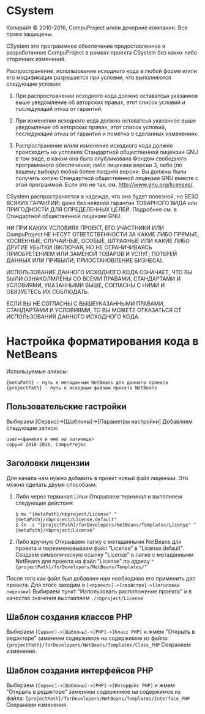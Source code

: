 # CSystem
Копирайт © 2010-2016, CompuProject и/или дочерние компании.
Все права защищены.

CSystem это программное обеспечение предоставленное и разработанное 
CompuProject в рамках проекта CSystem без каких либо сторонних изменений.

Распространение, использование исходного кода в любой форме и/или его 
модификация разрешается при условии, что выполняются следующие условия:

1. При распространении исходного кода должно оставатсья указанное выше 
   уведомление об авторских правах, этот список условий и последующий 
   отказ от гарантий.

2. При изменении исходного кода должно оставатсья указанное выше 
   уведомление об авторских правах, этот список условий, последующий 
   отказ от гарантий и пометка о сделанных изменениях.

3. Распространение и/или изменение исходного кода должно происходить
   на условиях Стандартной общественной лицензии GNU в том виде, в каком 
   она была опубликована Фондом свободного программного обеспечения;
   либо лицензии версии 3, либо (по вашему выбору) любой более поздней
   версии. Вы должны были получить копию Стандартной общественной 
   лицензии GNU вместе с этой программой. Если это не так, см. 
   <http://www.gnu.org/licenses/>.

CSystem распространяется в надежде, что она будет полезной,
но БЕЗО ВСЯКИХ ГАРАНТИЙ; даже без неявной гарантии ТОВАРНОГО ВИДА
или ПРИГОДНОСТИ ДЛЯ ОПРЕДЕЛЕННЫХ ЦЕЛЕЙ. Подробнее см. в Стандартной
общественной лицензии GNU.

НИ ПРИ КАКИХ УСЛОВИЯХ ПРОЕКТ, ЕГО УЧАСТНИКИ ИЛИ CompuProject НЕ 
НЕСУТ ОТВЕТСТВЕННОСТИ ЗА КАКИЕ ЛИБО ПРЯМЫЕ, КОСВЕННЫЕ, СЛУЧАЙНЫЕ, 
ОСОБЫЕ, ШТРАФНЫЕ ИЛИ КАКИЕ ЛИБО ДРУГИЕ УБЫТКИ (ВКЛЮЧАЯ, НО НЕ 
ОГРАНИЧИВАЯСЬ ПРИОБРЕТЕНИЕМ ИЛИ ЗАМЕНОЙ ТОВАРОВ И УСЛУГ; ПОТЕРЕЙ 
ДАННЫХ ИЛИ ПРИБЫЛИ; ПРИОСТАНОВЛЕНИЕ БИЗНЕСА). 

ИСПОЛЬЗОВАНИЕ ДАННОГО ИСХОДНОГО КОДА ОЗНАЧАЕТ, ЧТО ВЫ БЫЛИ ОЗНАКОЛМЛЕНЫ
СО ВСЕМИ ПРАВАМИ, СТАНДАРТАМИ И УСЛОВИЯМИ, УКАЗАННЫМИ ВЫШЕ, СОГЛАСНЫ С НИМИ
И ОБЯЗУЕТЕСЬ ИХ СОБЛЮДАТЬ.

ЕСЛИ ВЫ НЕ СОГЛАСНЫ С ВЫШЕУКАЗАННЫМИ ПРАВАМИ, СТАНДАРТАМИ И УСЛОВИЯМИ, 
ТО ВЫ МОЖЕТЕ ОТКАЗАТЬСЯ ОТ ИСПОЛЬЗОВАНИЯ ДАННОГО ИСХОДНОГО КОДА.

# Настройка форматирования кода в NetBeans
Используемые алиасы:
```
{metaPath} - путь к метаданным NetBeans для данного проекта
{projectPath} - путь к исходным файлам проекта NetBeans
```

## Пользовательские гастройки
Выбираем [Сервис]->[Шаблоны]->[Параметры настройки]
Добавляем следующие записи:
```
user=<фамилия и имя на латинице>
copy=© 2010-2016, CompuProjec
```

## Заголовки лицензии
Для начала нам нужно добавить в проект новый файл лицензии.
Это можно сделать двумя способами.

1. Либо через терминал Linux
   Открываем терминал и выполняем следующие действия:
   ```
   $ mv "{metaPath}/nbproject/License" "{metaPath}/nbproject/License.default"
   $ ln -s "{projectPath}/forDevelopers/NetBeans/Templates/License" "{metaPath}/nbproject/License"
   ```

2. Либо вручную
   Открываем папку с метаданными NetBeans для проекта и переименовываем 
   файл "License" в "License.default". Создаем символическую ссылку "License"
   в папке с метаданными NetBeans для проекта на файл "License" по адресу 
   `"{projectPath}/forDevelopers/NetBeans/Templates/"`

После того как файл был добавлен нам необходимо его применить дял проекта.
Для этого заходим в `[<проект>]->[свойства]->[Заголовки лицензии]`
Выбираем пункт "Использовать расположение проекта" и в качестве значения 
выставляем `./nbproject/License`

## Шаблон создания классов PHP
Выбираем `[Сервис]->[Шаблоны]->[PHP]->[Класс PHP]` и жмем "Открыть в редакторе"
заменяем содержимое на содержимое из файла:
`{projectPath}/forDevelopers/NetBeans/Templates/Class_PHP`
Сохраняем изменения.

## Шаблон создания интерфейсов PHP
Выбираем `[Сервис]->[Шаблоны]->[PHP]->[Интерфейс PHP]` и жмем "Открыть в редакторе"
заменяем содержимое на содержимое из файла:
`{projectPath}/forDevelopers/NetBeans/Templates/Interface_PHP`
Сохраняем изменения.